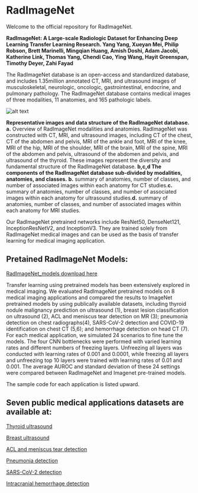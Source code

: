 # RadImageNet
Welcome to the official repository for RadImageNet. 

__RadImageNet: A Large-scale Radiologic Dataset for Enhancing Deep Learning Transfer Learning Research. Yang Yang, Xueyan Mei, Philip Robson, Brett Marinelli, Mingqian Huang, Amish Doshi, Adam Jacobi, Katherine Link, Thomas Yang, Chendi Cao, Ying Wang, Hayit Greenspan, Timothy Deyer, Zahi Fayad__

The RadImageNet database is an open-access and standardized database, and includes 1.35million annotated CT, MRI, and ultrasound images of musculoskeletal, neurologic, oncologic, gastrointestinal, endocrine, and pulmonary pathology. The RadImageNet database contains medical images of three modalities, 11 anatomies, and 165 pathologic labels. 

![alt text](https://github.com/BMEII-AI/RadImageNet/blob/main/util/database.png)

__Representative images and data structure of the RadImageNet database.__ __a.__ Overview of RadImageNet modalities and anatomies. RadImageNet was constructed with CT, MRI, and ultrasound images, including CT of the chest, CT of the abdomen and pelvis, MRI of the ankle and foot, MRI of the knee, MRI of the hip, MRI of the shoulder, MRI of the brain, MRI of the spine, MRI of the abdomen and pelvis, ultrasound of the abdomen and pelvis, and ultrasound of the thyroid. These images represent the diversity and fundamental structure of the RadImageNet database. **b,c,d The components of the RadImageNet database sub-divided by modalities, anatomies, and classes.** __b.__ summary of anatomies, number of classes, and number of associated images within each anatomy for CT studies.__c.__ summary of anatomies, number of classes, and number of associated images within each anatomy for ultrasound studies.__d.__ summary of anatomies, number of classes, and number of associated images within each anatomy for MRI studies.



Our RadImageNet pretrained networks include ResNet50, DenseNet121, InceptionResNetV2, and InceptionV3. They are trained solely from RadImageNet medical images and can be used as the basis of transfer learning for medical imaging application.


## Pretained RadImageNet Models: 

[RadImageNet_models download here](https://drive.google.com/drive/folders/1ARscSSpTsZyC5-dhnje2fnqNa6GrTix_?usp=sharing)

Transfer learning using pretrained models has been extensively explored in medical imaging.  We evaluated RadImageNet pretrained models on 8 medical imaging applications and compared the results to ImageNet pretrained models by using publically available datasets, including thyroid nodule malignancy prediction on ultrasound (1), breast lesion classification on ultrasound (2), ACL and meniscus tear detection on MR (3); pneumonia detection on chest radiographs(4), SARS-CoV-2 detection and COVID-19 identification on chest CT (5,6); and hemorrhage detection on head CT (7). For each medical application, we simulated 24 scenarios to fine tune the models.  The four  CNN bottlenecks were performed with varied learning rates and different numbers of freezing layers. Unfreezing all layers was conducted with learning rates of 0.001 and 0.0001, while freezing all layers and unfreezing top 10 layers were trained with learning rates of 0.01 and 0.001. The average AUROC and standard deviation of these 24 settings were compared between RadImageNet and Imagenet pre-trained models.

The sample code for each application is listed upward. 

## Seven public medical applications datasets are available at:

[Thyroid ultrasound](https://www.spiedigitallibrary.org/conference-proceedings-of-spie/9287/92870W/An-open-access-thyroid-ultrasound-image-database/10.1117/12.2073532.full?SSO=1
)

[Breast ultrasound](https://www.kaggle.com/aryashah2k/breast-ultrasound-images-dataset)

[ACL and meniscus tear detection](https://stanfordmlgroup.github.io/competitions/mrnet/)

[Pneumonia detection](https://www.kaggle.com/c/rsna-pneumonia-detection-challenge)

[SARS-CoV-2 detection](http://ncov-ai.big.ac.cn/download?lang=en)

[Intracranial hemorrhage detection](https://www.kaggle.com/c/rsna-intracranial-hemorrhage-detection)


